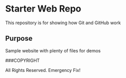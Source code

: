 # Starter Web Repo

This repository is for showing how Git and GitHub work

## Purpose

Sample website with plenty of files for demos

###COPYRIGHT

All Rights Reserved. Emergency Fix!